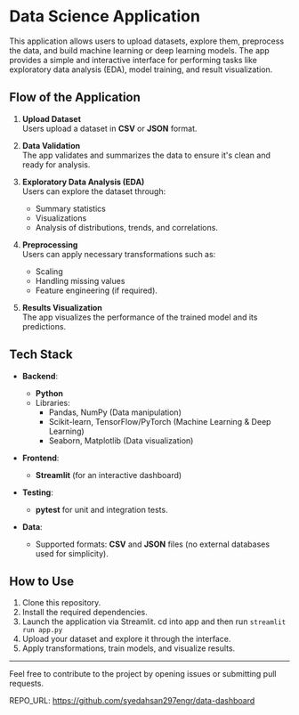 # Data Science Application

This application allows users to upload datasets, explore them, preprocess the data, and build machine learning or deep learning models. The app provides a simple and interactive interface for performing tasks like exploratory data analysis (EDA), model training, and result visualization.

## **Flow of the Application**

1. **Upload Dataset**  
   Users upload a dataset in **CSV** or **JSON** format.

2. **Data Validation**  
   The app validates and summarizes the data to ensure it's clean and ready for analysis.

3. **Exploratory Data Analysis (EDA)**  
   Users can explore the dataset through:

   - Summary statistics
   - Visualizations
   - Analysis of distributions, trends, and correlations.

4. **Preprocessing**  
   Users can apply necessary transformations such as:

   - Scaling
   - Handling missing values
   - Feature engineering (if required).

5. **Results Visualization**  
   The app visualizes the performance of the trained model and its predictions.

## **Tech Stack**

- **Backend**:

  - **Python**
  - Libraries:
    - Pandas, NumPy (Data manipulation)
    - Scikit-learn, TensorFlow/PyTorch (Machine Learning & Deep Learning)
    - Seaborn, Matplotlib (Data visualization)

- **Frontend**:

  - **Streamlit** (for an interactive dashboard)

- **Testing**:

  - **pytest** for unit and integration tests.

- **Data**:
  - Supported formats: **CSV** and **JSON** files (no external databases used for simplicity).

## **How to Use**

1. Clone this repository.
2. Install the required dependencies.
3. Launch the application via Streamlit. cd into app and then run `streamlit run app.py`
4. Upload your dataset and explore it through the interface.
5. Apply transformations, train models, and visualize results.

---

Feel free to contribute to the project by opening issues or submitting pull requests.

REPO_URL: https://github.com/syedahsan297engr/data-dashboard
